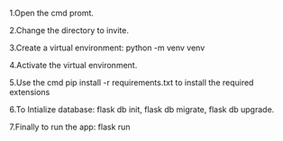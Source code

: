 1.Open the cmd promt.

2.Change the directory to invite.

3.Create a virtual environment:
	python -m venv venv

4.Activate the virtual environment.

5.Use the cmd pip install -r requirements.txt to install the required extensions

6.To Intialize database:
	flask db init,
	flask db migrate,
	flask db upgrade.

7.Finally to run the app:
	flask run
